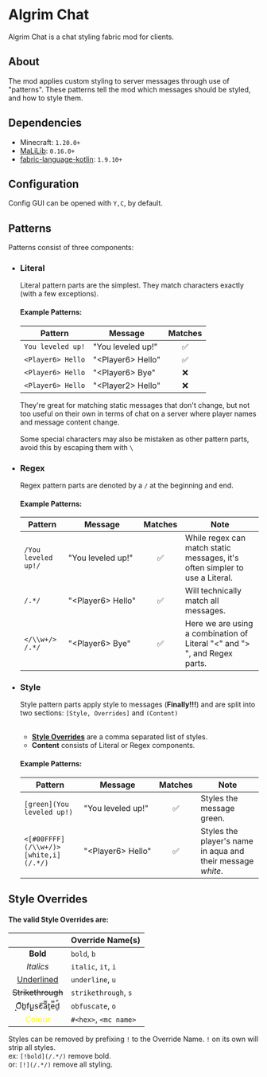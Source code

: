 # Algrim Chat

Algrim Chat is a chat styling fabric mod for clients.

## About

The mod applies custom styling to server messages through use of "patterns". These patterns tell the mod which messages
should be styled, and how to style them.

## Dependencies

- Minecraft: `1.20.0+`
- [MaLiLib](https://www.curseforge.com/minecraft/mc-mods/malilib): `0.16.0+`
- [fabric-language-kotlin](https://modrinth.com/mod/fabric-language-kotlin): `1.9.10+`

## Configuration

Config GUI can be opened with `Y,C`, by default.

## Patterns

Patterns consist of three components:

- ### Literal

  Literal pattern parts are the simplest. They match characters exactly (with a few exceptions).

  #### Example Patterns:
  | Pattern           | Message            | Matches |
  |-------------------|--------------------|:-------:|
  | `You leveled up!` | "You leveled up!"  |    ✅    |
  | `<Player6> Hello` | "\<Player6> Hello" |    ✅    |
  | `<Player6> Hello` | "\<Player6> Bye"   |    ❌    |
  | `<Player6> Hello` | "\<Player2> Hello" |    ❌    |

  They're great for matching static messages that don't change, but not too useful on their own in terms of
  chat on a server where player names and message content change.
  <br><br>
  Some special characters may also be mistaken as other pattern parts, avoid this by escaping them with `\​`

- ### Regex

  Regex pattern parts are denoted by a `/` at the beginning and end.

  #### Example Patterns:
  | Pattern                          | Message                          | Matches | Note                                                                        |
  |----------------------------------|----------------------------------|:-------:|-----------------------------------------------------------------------------|
  | <nobr>`/You leveled up!/`</nobr> | <nobr>"You leveled up!"</nobr>   |    ✅    | While regex can match static messages, it's often simpler to use a Literal. |
  | <nobr>`/.*/`</nobr>              | <nobr>"\<Player6> Hello"</nobr>  |    ✅    | Will technically match all messages.                                        |
  | <nobr>`</\\w+/> /.*/`</nobr>     | <nobr>"\<Player6> Bye"</nobr>    |    ✅    | Here we are using a combination of Literal "<" and "> ", and Regex parts.   |

- ### Style

  Style pattern parts apply style to messages (**Finally!!!**) and are split into two
  sections: `[Style, Overrides]` and `(Content)`
  <br><br>
    - [**Style Overrides**](#style-overrides) are a comma separated list of styles.
    - **Content** consists of Literal or Regex components.

  #### Example Patterns:

  | Pattern                                            | Message                          | Matches | Note                                                        |
  |----------------------------------------------------|----------------------------------|:-------:|-------------------------------------------------------------|
  | <nobr>`[green](You leveled up!)`</nobr>            | <nobr>"You leveled up!"</nobr>   |    ✅    | Styles the message green.                                   |
  | <nobr>`<[#00FFFF](/\\w+/)> [white,i](/.*/)`</nobr> | <nobr>"\<Player6> Hello"</nobr>  |    ✅    | Styles the player's name in aqua and their message *white*. |

## Style Overrides

#### The valid Style Overrides are:

|                                    | Override Name(s)      |
|:----------------------------------:|-----------------------|
|              **Bold**              | `bold`, `b`           |
|             *Italics*              | `italic`, `it`, `i`   |
|       <ins>Underlined</ins>        | `underline`, `u`      |
|         ~~Strikethrough~~          | `strikethrough`, `s`  |
|       ͅO͆b̼f̧u̺s̓c͠a̿t̝e̿d̮͒       | `obfuscate`, `o`      |
| <font color="yellow">Colour</font> | `#<hex>`, `<mc name>` |

Styles can be removed by prefixing `!` to the Override Name. `!` on its own will strip all styles.  
ex: `[!bold](/.*/)` remove bold.  
or: `[!](/.*/)` remove all styling.
